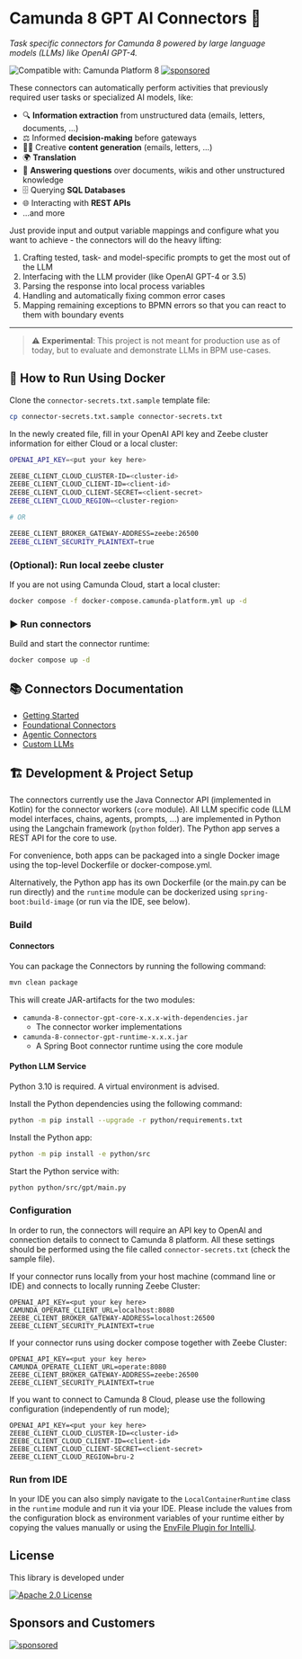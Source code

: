 # Camunda 8 GPT AI Connectors 🤖

*Task specific connectors for Camunda 8 powered by large language models (LLMs) like OpenAI GPT-4.*

![Compatible with: Camunda Platform 8](https://img.shields.io/badge/Compatible%20with-Camunda%20Platform%208-26d07c)
[![sponsored](https://img.shields.io/badge/sponsoredBy-Holisticon-RED.svg)](https://holisticon.de/)


These connectors can automatically perform activities that previously required user tasks or specialized AI models, like:
* 🔍 **Information extraction** from unstructured data (emails, letters, documents, ...)
* ⚖  Informed **decision-making** before gateways
* ✍🏼 Creative **content generation** (emails, letters, ...)
* 🌍 **Translation**
* 📄 **Answering questions** over documents, wikis and other unstructured knowledge
* 🗄 Querying **SQL Databases**
* 🌐 Interacting with **REST APIs**
* ...and more

Just provide input and output variable mappings and configure what you want to achieve - the connectors will do the heavy lifting:
1. Crafting tested, task- and model-specific prompts to get the most out of the LLM
2. Interfacing with the LLM provider (like OpenAI GPT-4 or 3.5)
3. Parsing the response into local process variables
4. Handling and automatically fixing common error cases 
5. Mapping remaining exceptions to BPMN errors so that you can react to them with boundary events 

---

> :warning: **Experimental**: This project is not meant for production use as of today, but to evaluate and demonstrate LLMs in BPM use-cases.

## 🚀 How to Run Using Docker

Clone the `connector-secrets.txt.sample` template file:

```bash
cp connector-secrets.txt.sample connector-secrets.txt
```

In the newly created file, fill in your OpenAI API key and Zeebe cluster information for either Cloud or a local cluster:

```bash
OPENAI_API_KEY=<put your key here>

ZEEBE_CLIENT_CLOUD_CLUSTER-ID=<cluster-id>
ZEEBE_CLIENT_CLOUD_CLIENT-ID=<client-id>
ZEEBE_CLIENT_CLOUD_CLIENT-SECRET=<client-secret>
ZEEBE_CLIENT_CLOUD_REGION=<cluster-region>

# OR

ZEEBE_CLIENT_BROKER_GATEWAY-ADDRESS=zeebe:26500
ZEEBE_CLIENT_SECURITY_PLAINTEXT=true
```

### (Optional): Run local zeebe cluster

If you are not using Camunda Cloud, start a local cluster:

```bash 
docker compose -f docker-compose.camunda-platform.yml up -d
```

### ▶️ Run connectors

Build and start the connector runtime:

```bash 
docker compose up -d
```

## 📚 Connectors Documentation

* [Getting Started](docs/getting-started.md)
* [Foundational Connectors](docs/foundational-connectors.md)
* [Agentic Connectors](docs/agentic-connectors.md)
* [Custom LLMs](docs/custom-models.md)

## 🏗 Development & Project Setup

The connectors currently use the Java Connector API (implemented in Kotlin) for the connector workers (`core` module). 
All LLM specific code (LLM model interfaces, chains, agents, prompts, ...) are implemented in Python using the Langchain framework (`python` folder). 
The Python app serves a REST API for the core to use.

For convenience, both apps can be packaged into a single Docker image using the top-level Dockerfile or docker-compose.yml.

Alternatively, the Python app has its own Dockerfile (or the main.py can be run directly) and the `runtime` module can be dockerized using `spring-boot:build-image` (or run via the IDE, see below).

### Build
#### Connectors
You can package the Connectors by running the following command:

```bash
mvn clean package
```

This will create JAR-artifacts for the two modules:

- `camunda-8-connector-gpt-core-x.x.x-with-dependencies.jar`
  - The connector worker implementations
- `camunda-8-connector-gpt-runtime-x.x.x.jar`
  - A Spring Boot connector runtime using the core module

#### Python LLM Service

Python 3.10 is required. A virtual environment is advised.

Install the Python dependencies using the following command:

```bash
python -m pip install --upgrade -r python/requirements.txt
```

Install the Python app:
```bash
python -m pip install -e python/src
```

Start the Python service with:

```bash
python python/src/gpt/main.py
```

### Configuration

In order to run, the connectors will require an API key to OpenAI and connection details to connect to Camunda 8 platform.
All these settings should be performed using the file called `connector-secrets.txt` (check the sample file). 

If your connector runs locally from your host machine (command line or IDE) and connects to locally running Zeebe Cluster:
```
OPENAI_API_KEY=<put your key here>
CAMUNDA_OPERATE_CLIENT_URL=localhost:8080
ZEEBE_CLIENT_BROKER_GATEWAY-ADDRESS=localhost:26500
ZEEBE_CLIENT_SECURITY_PLAINTEXT=true
```

If your connector runs using docker compose together with Zeebe Cluster:
```
OPENAI_API_KEY=<put your key here>
CAMUNDA_OPERATE_CLIENT_URL=operate:8080
ZEEBE_CLIENT_BROKER_GATEWAY-ADDRESS=zeebe:26500
ZEEBE_CLIENT_SECURITY_PLAINTEXT=true
```

If you want to connect to Camunda 8 Cloud, please use the following configuration (independently of run mode); 
```
OPENAI_API_KEY=<put your key here>
ZEEBE_CLIENT_CLOUD_CLUSTER-ID=<cluster-id>
ZEEBE_CLIENT_CLOUD_CLIENT-ID=<client-id>
ZEEBE_CLIENT_CLOUD_CLIENT-SECRET=<client-secret>
ZEEBE_CLIENT_CLOUD_REGION=bru-2
```

### Run from IDE

In your IDE you can also simply navigate to the `LocalContainerRuntime` class in the `runtime` module and run it via your IDE.
Please include the values from the configuration block as environment variables of your runtime either by copying the
values manually or using the [EnvFile Plugin for IntelliJ](https://plugins.jetbrains.com/plugin/7861-envfile).

## License

This library is developed under

[![Apache 2.0 License](https://img.shields.io/badge/License-Apache%202.0-blue.svg)](/LICENSE)

## Sponsors and Customers

[![sponsored](https://img.shields.io/badge/sponsoredBy-Holisticon-red.svg)](https://holisticon.de/)
